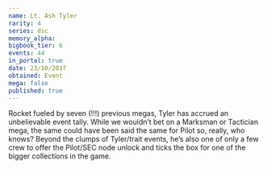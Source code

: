 ```yaml
---
name: Lt. Ash Tyler
rarity: 4
series: dsc
memory_alpha:
bigbook_tier: 6
events: 44
in_portal: true
date: 23/10/2017
obtained: Event
mega: false
published: true
---
```


Rocket fueled by seven (!!!) previous megas, Tyler has accrued an unbelievable event tally. While we wouldn’t bet on a Marksman or Tactician mega, the same could have been said the same for Pilot so, really, who knows? Beyond the clumps of Tyler/trait events, he’s also one of only a few crew to offer the Pilot/SEC node unlock and ticks the box for one of the bigger collections in the game.
